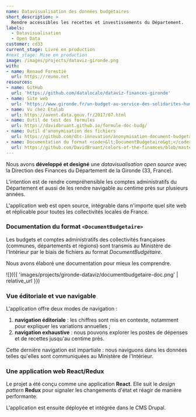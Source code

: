 ```yaml
---
name: Datavisualisation des données budgétaires
short_description: >
  Rendre accessibles les recettes et investissements du Département.
labels:
  - Datavisualisation
  - Open Data
customer: cd33
current_stage: Livré en production
#next_stage: Mise en production
image: /images/projects/dataviz-gironde.png
with:
- name: Renaud Forestié
  url: https://reuno.net
resources:
- name: GitHub
  url: 'https://github.com/datalocale/dataviz-finances-gironde'
- name: Site web
  url: 'https://www.gironde.fr/un-budget-au-service-des-solidarites-humaine-et-territoriale'
- name: Vu chez Etalab
  url: https://avent.data.gouv.fr/2017/07.html
- name: Outil de test des formules
  url: https://davidbruant.github.io/formule-doc-budg/
- name: Outil d'anonymisation des fichiers
  url: https://github.com/dtc-innovation/anonymisation-document-budgetaire
- name: Documentation du format <code>&lt;DocumentBudgetaire&gt;</code>
  url: https://github.com/DavidBruant/colors-of-the-finances/blob/master/docs/format-fichier.md
---
```


Nous avons **développé et designé** une _datavisualisation open source_
avec la Direction des Finances du Département de la Gironde (33, France).

L'intention est de rendre compréhensible les comptes administratifs du Département et aussi de les rendre navigable au centime près sur plusieurs années.

L'application web est open source, intégrable dans n'importe quel site web et réplicable pour toutes les collectivités locales de France.

### Documentation du format `<DocumentBudgetaire>`

Les budgets et comptes administratifs des collectivités françaises (communes, départements et régions) sont transmis au Ministère de l'Intérieur par le biais de fichiers au format _DocumentBudgétaire_.

Nous avons élaboré une documentation pour mieux les comprendre.

![]({{ 'images/projects/gironde-dataviz/documentbudgetaire-doc.png' | relative_url }})

### Vue éditoriale et vue navigable

L'application offre deux modes de navigation :

1. **navigation éditoriale** : les chiffres sont mis en contexte, notamment pour expliquer les variations annuelles ;
2. **navigation exhaustive** : nous pouvons explorer les postes de dépenses et de recettes jusqu'au centime près.

Cette dernière navigation est impartiale : nous naviguons dans les données telles qu'elles sont communiquées au Ministère de l'Intérieur.

### Une application web React/Redux

Le projet a été conçu comme une application **React**.
Elle suit le _design pattern_ **Redux** pour signaler les changements d'état et réagir de manière performante.

L'application est ensuite déployée et intégrée dans le CMS Drupal.
